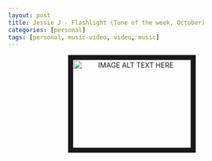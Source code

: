 ```yaml
---
layout: post
title: Jessie J - Flashlight (Tune of the week, October)
categories: [personal]
tags: [personal, music-video, video, music]
---
```

<center>
<a href="http://www.youtube.com/watch?feature=player_embedded&v=DzwkcbTQ7ZE" target="_blank"><img src="http://img.youtube.com/vi/DzwkcbTQ7ZE/0.jpg" alt="IMAGE ALT TEXT HERE" width="240" height="180" border="10" /></a>
</center>